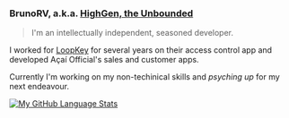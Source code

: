 ### BrunoRV, a.k.a. **[HighGen, the Unbounded](https://steamcommunity.com/id/highgen)**

> I'm an intellectually independent, seasoned developer.

I worked for [LoopKey](https://www.loopkey.com.br) for several years on their access control app and developed Açaí Official's sales and customer apps.

Currently I'm working on my non-techinical skills and *psyching up* for my next endeavour.

[![My GitHub Language Stats](https://github-readme-stats.vercel.app/api/top-langs/?username=BrunoRV&langs_count=5&theme=tokyonight&count_private=true)]()
